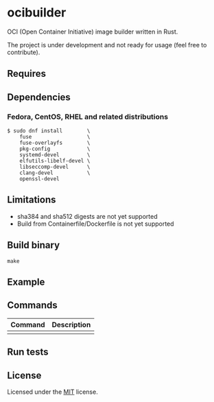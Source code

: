 # ocibuilder
OCI (Open Container Initiative) image builder written in Rust.

The project is under development and not ready for usage (feel free to contribute).

## Requires

## Dependencies

### Fedora, CentOS, RHEL and related distributions

```console
$ sudo dnf install        \
    fuse                  \
    fuse-overlayfs        \
    pkg-config            \
    systemd-devel         \
    elfutils-libelf-devel \
    libseccomp-devel      \
    clang-devel           \
    openssl-devel
```

## Limitations

* sha384 and sha512 digests are not yet supported
* Build from Containerfile/Dockerfile is not yet supported

## Build binary

```shell
make
```

## Example

## Commands

| Command    | Description |
| ---------- | ----------- |
|            |             |


## Run tests

## License

Licensed under the [MIT](LICENSE) license.
